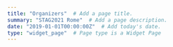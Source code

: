 ```yaml
---
title: "Organizers"  # Add a page title.
summary: "STAG2021 Rome"  # Add a page description.
date: "2019-01-01T00:00:00Z"  # Add today's date.
type: "widget_page"  # Page type is a Widget Page
---
```

